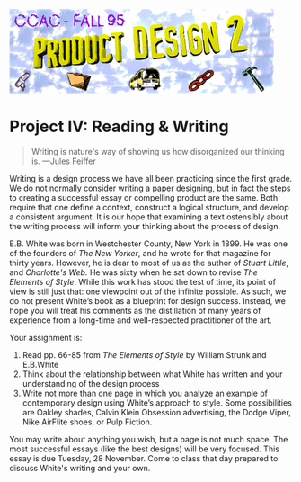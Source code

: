 ﻿![header image](./images/all.gif)

# Project IV: Reading & Writing

> Writing is nature's way of showing us how disorganized our thinking is.
> —Jules Feiffer

Writing is a design process we have all been practicing since the first grade.  We do not normally consider writing a paper designing, but in fact the steps to creating a successful essay or compelling product are the same.  Both require that one define a context, construct a logical structure, and develop a consistent argument.  It is our hope that examining a text ostensibly about the writing process will inform your thinking about the process of design. 

E.B. White was born in Westchester County, New York in 1899.  He was one of the founders of *The New Yorker*, and he wrote for that magazine for thirty years.  However, he is dear to most of us as the author of *Stuart Little*, and *Charlotte's Web.*  He was sixty when he sat down to revise *The Elements of Style*.  While this work has stood the test of time, its point of view is still just that: one viewpoint out of the infinite possible.  As such, we do not present White’s book as a blueprint for design success.  Instead, we hope you will treat his comments as the distillation of many years of experience from a long-time and well-respected practitioner of the art.

Your assignment is:

1. Read pp. 66-85 from *The Elements of Style* by William Strunk and E.B.White
1. Think about the relationship between what White has written and your understanding of the design process
1. Write not more than one page in which you analyze an example of contemporary design using White’s approach to style.  Some possibilities are Oakley shades, Calvin Klein Obsession advertising, the Dodge Viper, Nike AirFlite shoes, or Pulp Fiction.

You may write about anything you wish, but a page is not much space.  The most successful essays (like the best designs) will be very focused. This essay is due Tuesday, 28 November. Come to class that day prepared to discuss White's writing and your own.
